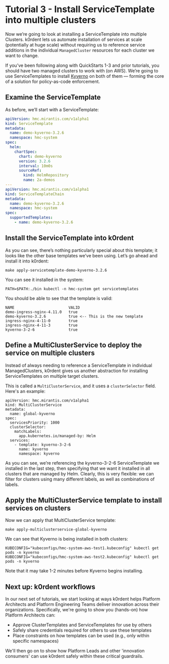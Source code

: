 # Tutorial 3 - Install ServiceTemplate into multiple clusters

Now we’re going to look at installing a ServiceTemplate into multiple Clusters. k0rdent lets us automate installation of services at scale (potentially at huge scale) without requiring us to reference service additions in the individual `ManagedCluster` resources for each cluster we want to change.

If you’ve been following along with QuickStarts 1-3 and prior tutorials, you should have two managed clusters to work with (on AWS). We’re going to use ServiceTemplates to install [Kyverno](https://kyverno.io/) on both of them &mdash; forming the core of a solution for policy-as-code enforcement.

## Examine the ServiceTemplate

As before, we’ll start with a ServiceTemplate:

```yaml
apiVersion: hmc.mirantis.com/v1alpha1
kind: ServiceTemplate
metadata:
  name: demo-kyverno-3.2.6
  namespace: hmc-system
spec:
  helm:
    chartSpec:
      chart: demo-kyverno
      version: 3.2.6
      interval: 10m0s
      sourceRef:
        kind: HelmRepository
        name: 2a-demos
---
apiVersion: hmc.mirantis.com/v1alpha1
kind: ServiceTemplateChain
metadata:
  name: demo-kyverno-3.2.6
  namespace: hmc-system
spec:
  supportedTemplates:
    - name: demo-kyverno-3.2.6
```

## Install the ServiceTemplate into k0rdent

As you can see, there’s nothing particularly special about this template; it looks like the other base templates we’ve been using.  Let’s go ahead and install it into k0rdent:

```shell
make apply-servicetemplate-demo-kyverno-3.2.6
```

You can see it installed in the system:

```shell
PATH=$PATH:./bin kubectl -n hmc-system get servicetemplates
```

You should be able to see that the template is valid:

```shell
NAME                        VALID
demo-ingress-nginx-4.11.0   true
demo-kyverno-3.2.6          true <-- This is the new template
ingress-nginx-4-11-0        true
ingress-nginx-4-11-3        true
kyverno-3-2-6               true
```

## Define a MultiClusterService to deploy the service on multiple clusters

Instead of always needing to reference a ServiceTemplate in individual ManagedClusters, k0rdent gives us another abstraction for installing ServiceTemplates on multiple target clusters. 

This is called a `MultiClusterService`, and it uses a `clusterSelector` field. Here's an example:

```shell
apiVersion: hmc.mirantis.com/v1alpha1
kind: MultiClusterService
metadata:
  name: global-kyverno
spec:
  servicesPriority: 1000
  clusterSelector:
    matchLabels:
      app.kubernetes.io/managed-by: Helm
  services:
    - template: kyverno-3-2-6
      name: kyverno
      namespace: kyverno
```

As you can see, we’re referencing the kyverno-3-2-6 ServiceTemplate we installed in the last step, then specifying that we want it installed in all clusters that are managed by Helm. Clearly, this is very flexible: we can filter for clusters using many different labels, as well as combinations of labels.

## Apply the MultiClusterService template to install services on clusters

Now we can apply that MultiClusterService template:

```shell
make apply-multiclusterservice-global-kyverno
```

We can see that Kyverno is being installed in both clusters:

```shell
KUBECONFIG="kubeconfigs/hmc-system-aws-test1.kubeconfig" kubectl get pods -n kyverno
KUBECONFIG="kubeconfigs/hmc-system-aws-test2.kubeconfig" kubectl get pods -n kyverno
```

Note that it may take 1-2 minutes before Kyverno begins installing.

## Next up: k0rdent workflows

In our next set of tutorials, we start looking at ways k0rdent helps Platform Architects and Platform Engineering Teams deliver innovation across their organizations. Specifically, we're going to show you (hands-on) how Platform Architects can:

* Approve ClusterTemplates and ServiceTemplates for use by others
* Safely share credentials required for others to use these templates
* Place constraints on how templates can be used (e.g., only within specific namespaces)

We'll then go on to show how Platform Leads and other 'innovation consumers' can use k0rdent safely within these critical guardrails.   
